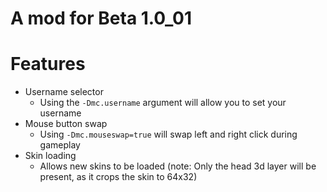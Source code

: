 # A mod for Beta 1.0_01

# Features
- Username selector
    - Using the `-Dmc.username` argument will allow you to set your username
- Mouse button swap
    - Using `-Dmc.mouseswap=true` will swap left and right click during gameplay
- Skin loading
    - Allows new skins to be loaded (note: Only the head 3d layer will be present, as it crops the skin to 64x32)
